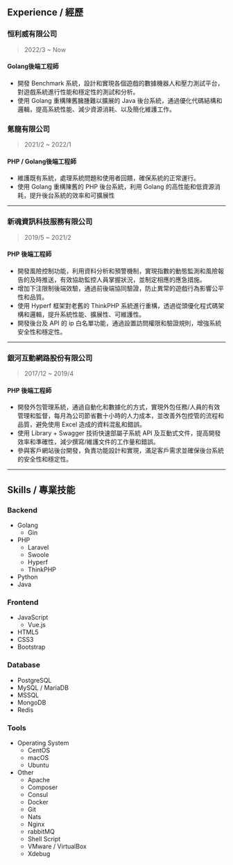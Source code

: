 ## <i class="fas fa-users"></i> Experience / 經歷

### 恒利威有限公司
> 2022/3 ~ Now
#### Golang後端工程師

* 開發 Benchmark 系統，設計和實現各個遊戲的數據機器人和壓力測試平台，對遊戲系統進行性能和穩定性的測試和分析。
* 使用 Golang 重構陳舊臃腫難以擴展的 Java 後台系統，通過優化代碼結構和邏輯，提高系統性能、減少資源消耗、以及簡化維護工作。


### 氪龍有限公司
> 2021/2 ~ 2022/1
#### PHP / Golang後端工程師

* 維護既有系統，處理系統問題和使用者回饋，確保系統的正常運行。
* 使用 Golang 重構陳舊的 PHP 後台系統，利用 Golang 的高性能和低資源消耗，提升後台系統的效率和可擴展性

---

### 新魂資訊科技服務有限公司
> 2019/5 ~ 2021/2
#### PHP 後端工程師

* 開發風險控制功能，利用資料分析和預警機制，實現指數的動態監測和風險報告的及時推送，有效協助監控人員掌握狀況，並制定相應的應急措施。
* 增加下注限制後端效驗，通過前後端協同驗證，防止異常的遊戲行為影響公平性和品質。
* 使用 Hyperf 框架對老舊的 ThinkPHP 系統進行重構，透過從頭優化程式碼架構和邏輯，提升系統性能、擴展性、可維護性。
* 開發後台及 API 的 ip 白名單功能，通過設置訪問權限和驗證規則，增強系統安全性和穩定性。

---

### 銀河互動網路股份有限公司
>2017/12 ~ 2019/4
#### PHP 後端工程師

* 開發外包管理系統，通過自動化和數據化的方式，實現外包任務/人員的有效管理和監督，每月為公司節省數十小時的人力成本，並改善外包控管的流程和品質，避免使用 Excel 造成的資料混亂和錯誤。
* 使用 Library + Swagger 技術快速部屬子系統 API 及互動式文件，提高開發效率和準確性，減少撰寫/維護文件的工作量和錯誤。
* 參與客戶網站後台開發，負責功能設計和實現，滿足客戶需求並確保後台系統的安全性和穩定性。

---
<div style="break-after:page"></div>

## <i class="fas fa-code"></i> Skills / 專業技能

### Backend

* Golang
  * Gin
* PHP
  * Laravel
  * Swoole
  * Hyperf
  * ThinkPHP
* Python
* Java

### Frontend

* JavaScript
  * Vue.js
* HTML5
* CSS3
* Bootstrap

### Database

* PostgreSQL
* MySQL / MariaDB
* MSSQL
* MongoDB
* Redis

### Tools

* Operating System
  * CentOS
  * macOS
  * Ubuntu
* Other
  * Apache
  * Composer
  * Consul
  * Docker
  * Git
  * Nats
  * Nginx
  * rabbitMQ
  * Shell Script
  * VMware / VirtualBox
  * Xdebug
